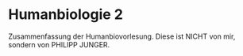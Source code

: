 # Humanbiologie 2
Zusammenfassung der Humanbiovorlesung. Diese ist NICHT von mir, sondern von PHILIPP JUNGER.
